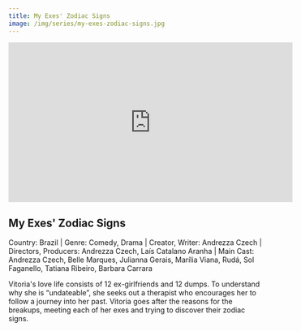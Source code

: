 ```yaml
---
title: My Exes' Zodiac Signs
image: /img/series/my-exes-zodiac-signs.jpg
---
```

<iframe width="560" height="315" src="https://www.youtube.com/watch?v=pWjrjTzsDSo" frameborder="0" allow="accelerometer; autoplay; encrypted-media; gyroscope; picture-in-picture" allowfullscreen></iframe>

## My Exes' Zodiac Signs
Country: Brazil | Genre: Comedy, Drama | Creator, Writer: Andrezza Czech | Directors, Producers: Andrezza Czech, Laís Catalano Aranha | Main Cast: Andrezza Czech, Belle Marques, Julianna Gerais, Marília Viana, Rudá, Sol Faganello, Tatiana Ribeiro, Barbara Carrara

Vitoria's love life consists of 12 ex-girlfriends and 12 dumps. To understand why she is “undateable”, she seeks out a therapist who encourages her to follow a journey into her past. Vitoria goes after the reasons for the breakups, meeting each of her exes and trying to discover their zodiac signs.
